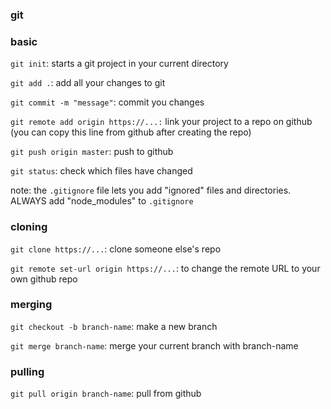 ### git

### basic

`git init`: starts a git project in your current directory

`git add .`: add all your changes to git

`git commit -m "message"`: commit you changes

`git remote add origin https://...:` link your project to a repo on github (you can copy this line from github after creating the repo)

`git push origin master`: push to github

`git status`: check which files have changed

note: the `.gitignore` file lets you add "ignored" files and directories. ALWAYS add "node_modules" to `.gitignore`

### cloning

`git clone https://...`: clone someone else's repo

`git remote set-url origin https://...`: to change the remote URL to your own github repo

### merging

`git checkout -b branch-name`: make a new branch

`git merge branch-name`: merge your current branch with branch-name

### pulling

`git pull origin branch-name`: pull from github